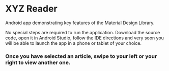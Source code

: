 # XYZ Reader
Android app demonstrating key features of the Material Design Library.

No special steps are required to run the application. Download the source code, open it in Android Studio, follow the IDE directions and very soon you will be able to launch the app in a phone or tablet of your choice.

### Once you have selected an article, swipe to your left or your right to view another one.
